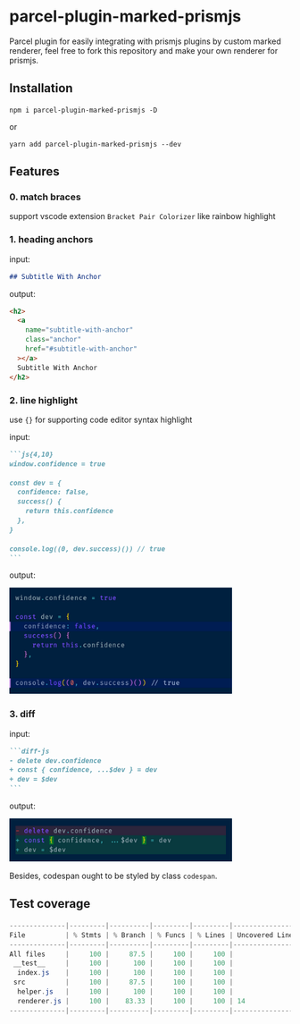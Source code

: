 # parcel-plugin-marked-prismjs

Parcel plugin for easily integrating with prismjs plugins by custom marked renderer, feel free to fork this repository and make your own renderer for prismjs.

## Installation

```
npm i parcel-plugin-marked-prismjs -D
```

or

```
yarn add parcel-plugin-marked-prismjs --dev
```

## Features

### 0. match braces

support vscode extension `Bracket Pair Colorizer` like rainbow highlight

### 1. heading anchors

input:

```md
## Subtitle With Anchor
```

output:

```html
<h2>
  <a
    name="subtitle-with-anchor"
    class="anchor"
    href="#subtitle-with-anchor"
  ></a>
  Subtitle With Anchor
</h2>
```

### 2. line highlight

use `{}` for supporting code editor syntax highlight

input:

````md
```js{4,10}
window.confidence = true

const dev = {
  confidence: false,
  success() {
    return this.confidence
  },
}

console.log((0, dev.success)()) // true
```
````

output:

![line highlight](example/img/line-highlight.png)

### 3. diff

input:

````md
```diff-js
- delete dev.confidence
+ const { confidence, ...$dev } = dev
+ dev = $dev
```
````

output:

![diff](example/img/diff.png)

Besides, codespan ought to be styled by class `codespan`.

## Test coverage

```powershell
--------------|---------|----------|---------|---------|-------------------
File          | % Stmts | % Branch | % Funcs | % Lines | Uncovered Line #s
--------------|---------|----------|---------|---------|-------------------
All files     |     100 |     87.5 |     100 |     100 |
 __test__     |     100 |      100 |     100 |     100 |
  index.js    |     100 |      100 |     100 |     100 |
 src          |     100 |     87.5 |     100 |     100 |
  helper.js   |     100 |      100 |     100 |     100 |
  renderer.js |     100 |    83.33 |     100 |     100 | 14
--------------|---------|----------|---------|---------|-------------------
```
